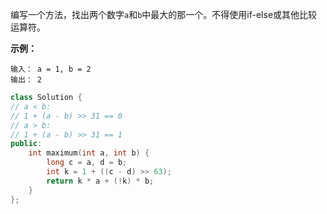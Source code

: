 编写一个方法，找出两个数字`a`和`b`中最大的那一个。不得使用if-else或其他比较运算符。

**示例：**

```
输入： a = 1, b = 2
输出： 2
```

```cpp
class Solution {
// a < b:
// 1 + (a - b) >> 31 == 0
// a > b:
// 1 + (a - b) >> 31 == 1
public:
    int maximum(int a, int b) {
        long c = a, d = b;
        int k = 1 + ((c - d) >> 63);
        return k * a + (!k) * b;
    }
};
```

